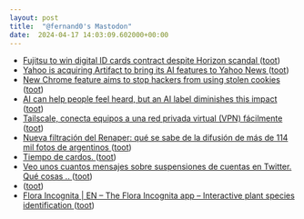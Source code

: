 ```yaml
---
layout: post
title:  "@fernand0's Mastodon"
date:  2024-04-17 14:03:09.602000+00:00
---
```

*  [Fujitsu to win digital ID cards contract despite Horizon scandal ](https://www.telegraph.co.uk/business/2024/03/23/fujitsu-digital-id-cards-contract-horizon-scandal) ([toot](https://mastodon.social/@fernand0/112286930672094108))
*  [Yahoo is acquiring Artifact to bring its AI features to Yahoo News ](https://www.theverge.com/2024/4/2/24118436/yahoo-news-artifact-acquisitio) ([toot](https://mastodon.social/@fernand0/112286349841337354))
*  [New Chrome feature aims to stop hackers from using stolen cookies ](https://www.bleepingcomputer.com/news/security/new-chrome-feature-aims-to-stop-hackers-from-using-stolen-cookies) ([toot](https://mastodon.social/@fernand0/112286014688114871))
*  [AI can help people feel heard, but an AI label diminishes this impact   ](https://www.pnas.org/doi/10.1073/pnas.2319112121) ([toot](https://mastodon.social/@fernand0/112285837560383135))
*  [Tailscale, conecta equipos a una red privada virtual (VPN) fácilmente ](https://geekland.eu/tailscale-conecta-equipos-a-una-red-privada-virtual-vpn-facilmente) ([toot](https://mastodon.social/@fernand0/112285591128794717))
*  [Nueva filtración del Renaper: qué se sabe de la difusión de más de 114 mil fotos de argentinos ](https://medium.com/@juanbrodersen/nueva-filtraci%C3%B3n-del-renaper-qu%C3%A9-se-sabe-de-la-difusi%C3%B3n-de-m%C3%A1s-de-114-mil-fotos-de-argentinos-9d5d14f5a64) ([toot](https://mastodon.social/@fernand0/112284031444921243))
*  [Tiempo de cardos. ](https://avecesunafoto.wordpress.com/2024/04/16/tiempo-de-cardos-2) ([toot](https://mastodon.social/@fernand0/112282688662717572))
*  [Veo unos cuantos mensajes sobre suspensiones de cuentas en Twitter. Qué cosas .. ](https://mastodon.social/@fernand0/112282661268336698) ([toot](https://mastodon.social/@fernand0/112282661268336698))
*  [ ](https://mastodon.social/users/fernand0/statuses/112282291436314146/activity) ([toot](https://mastodon.social/users/fernand0/statuses/112282291436314146/activity))
*  [Flora Incognita \| EN – The Flora Incognita app – Interactive plant species identification ](https://floraincognita.com) ([toot](https://mastodon.social/@fernand0/112281980001725425))

